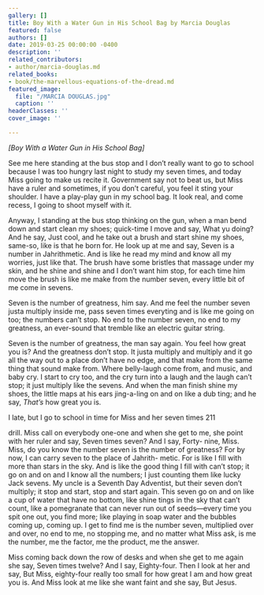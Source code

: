 ```yaml
---
gallery: []
title: Boy With a Water Gun in His School Bag by Marcia Douglas
featured: false
authors: []
date: 2019-03-25 00:00:00 -0400
description: ''
related_contributors:
- author/marcia-douglas.md
related_books:
- book/the-marvellous-equations-of-the-dread.md
featured_image:
  file: "/MARCIA DOUGLAS.jpg"
  caption: ''
headerClasses: ''
cover_image: ''

---
```

_\[Boy With a Water Gun in His School Bag\]_

See me here standing at the bus stop and I don’t really want to go to school because I was too hungry last night to study my seven times, and today Miss going to make us recite it. Government say not to beat us, but Miss have a ruler and sometimes, if you don’t careful, you feel it sting your shoulder. I have a play-play gun in my school bag. It look real, and come recess, I going to shoot myself with it.

Anyway, I standing at the bus stop thinking on the gun, when a man bend down and start clean my shoes; quick-time I move and say, What yu doing? And he say, Just cool, and he take out a brush and start shine my shoes, same-so, like is that he born for. He look up at me and say, Seven is a number in Jahrithmetic. And is like he read my mind and know all my worries, just like that. The brush have some bristles that massage under my skin, and he shine and shine and I don’t want him stop, for each time him move the brush is like me make from the number seven, every little bit of me come in sevens.

Seven is the number of greatness, him say. And me feel the number seven justa multiply inside me, pass seven times everyting and is like me going on too; the numbers can’t stop. No end to the number seven, no end to my greatness, an ever-sound that tremble like an electric guitar string.

Seven is the number of greatness, the man say again. You feel how great you is? And the greatness don’t stop. It justa multiply and multiply and it go all the way out to a place don’t have no edge, and that make from the same thing that sound make from. Where belly-laugh come from, and music, and baby cry. I start to cry too, and the cry turn into a laugh and the laugh can’t stop; it just multiply like the sevens. And when the man finish shine my shoes, the little maps at his ears jing-a-ling on and on like a dub ting; and he say, _That’s_ how great you is.

I late, but I go to school in time for Miss and her seven times 211

drill. Miss call on everybody one-one and when she get to me, she point with her ruler and say, Seven times seven? And I say, Forty- nine, Miss. Miss, do you know the number seven is the number of greatness? For by now, I can carry seven to the place of Jahrith- metic. For is like I fill with more than stars in the sky. And is like the good thing I fill with can’t stop; it go on and on and I know all the numbers; I just counting them like lucky Jack sevens. My uncle is a Seventh Day Adventist, but their seven don’t multiply; it stop and start, stop and start again. This seven go on and on like a cup of water that have no bottom, like shine tings in the sky that can’t count, like a pomegranate that can never run out of seeds—every time you spit one out, you find more; like playing in soap water and the bubbles coming up, coming up. I get to find me is the number seven, multiplied over and over, no end to me, no stopping me, and no matter what Miss ask, is me the number, me the factor, me the product, me the answer.

Miss coming back down the row of desks and when she get to me again she say, Seven times twelve? And I say, Eighty-four. Then I look at her and say, But Miss, eighty-four really too small for how great I am and how great you is. And Miss look at me like she want faint and she say, But Jesus.